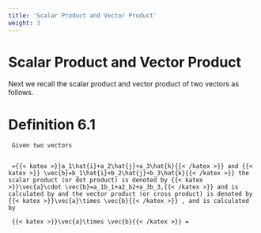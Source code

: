 ```yaml
---
title: 'Scalar Product and Vector Product'
weight: 3
---
```


# Scalar Product and Vector Product

Next we recall the scalar product and vector product of two vectors as follows.

# Definition 6.1

     Given two vectors 
     
     
     ={{< katex >}}a_1\hat{i}+a_2\hat{j}+a_3\hat{k}{{< /katex >}} and {{< katex >}} \vec{b}=b_1\hat{i}+b_2\hat{j}+b_3\hat{k}{{< /katex >}} the scalar product (or dot product) is denoted by {{< katex >}}\vec{a}\cdot \vec{b}=a_1b_1+a2_b2+a_3b_3,{{< /katex >}} and is calculated by and the vector product (or cross product) is denoted by {{< katex >}}\vec{a}\times \vec{b}{{< /katex >}} , and is calculated by

     {{< katex >}}\vec{a}\times \vec{b}{{< /katex >}} = 
